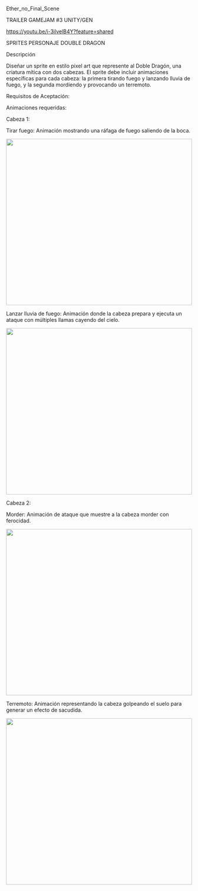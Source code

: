 ﻿Ether_no_Final_Scene

TRAILER GAMEJAM #3 UNITY/GEN
 
https://youtu.be/i-3ilvelB4Y?feature=shared
 

SPRITES PERSONAJE DOUBLE DRAGON

Descripción

Diseñar un sprite en estilo pixel art que represente al Doble Dragón, una criatura mítica con dos cabezas. El sprite debe incluir animaciones específicas para cada cabeza: la primera tirando fuego y lanzando lluvia de fuego, y la segunda mordiendo y provocando un terremoto.

Requisitos de Aceptación:

Animaciones requeridas:

Cabeza 1:

Tirar fuego: Animación mostrando una ráfaga de fuego saliendo de la boca.

<img align='center' src='https://media0.giphy.com/media/uB11ovB3iAQ3AU8y4k/giphy.gif?cid=6c09b952oxxwmlgqlhe5s5q2nnmfvcd3210s7qo64birv10r&ep=v1_internal_gif_by_id&rid=giphy.gif&ct=g' width='100%' height='450px'> 

Lanzar lluvia de fuego: Animación donde la cabeza prepara y ejecuta un ataque con múltiples llamas cayendo del cielo.

<img align='center' src='https://media3.giphy.com/media/FqiEh7ndssyTvtQlS4/giphy.gif?cid=6c09b952drekbobdfx2gf3xjrzjw1wfo1uushdm8erak43bn&ep=v1_internal_gif_by_id&rid=giphy.gif&ct=g' width='100%' height='450px'> 


Cabeza 2:

Morder: Animación de ataque que muestre a la cabeza morder con ferocidad.

<img align='center' src='https://media4.giphy.com/media/gPIThmqCMbSTWGOQc7/giphy.gif?cid=6c09b95238tv0j9tz48zteuc79g3uvpibgontw2ojh6aaa4n&ep=v1_internal_gif_by_id&rid=giphy.gif&ct=g' width='100%' height='450px'> 

Terremoto: Animación representando la cabeza golpeando el suelo para generar un efecto de sacudida.

<img align='center' src='https://media2.giphy.com/media/FbJcydQ0XKfVEO5VWw/giphy.gif?cid=6c09b952vyl6ale0eegxs1l6bsxhey61yz88cmcdci26y6ty&ep=v1_internal_gif_by_id&rid=giphy.gif&ct=g' width='100%' height='450px'> 



